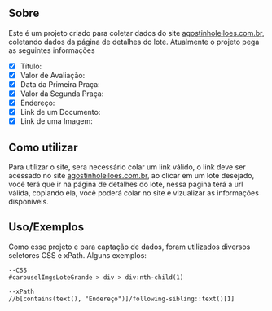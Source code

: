 ## Sobre

Este é um projeto criado para coletar dados do site [agostinholeiloes.com.br](https://agostinholeiloes.com.br/), coletando dados da página de detalhes do lote. Atualmente o projeto pega as seguintes informações

- [x]  Título:
- [x]  Valor de Avaliação:
- [x]  Data da Primeira Praça:
- [x]  Valor da Segunda Praça:
- [x]  Endereço:
- [x]  Link de um Documento:
- [x]  Link de uma Imagem:

## Como utilizar

Para utilizar o site, sera necessário colar um link válido, o link deve ser acessado no site [agostinholeiloes.com.br](https://agostinholeiloes.com.br/), ao clicar em um lote desejado, você terá que ir na página de detalhes do lote, nessa página terá a url válida, copiando ela, você poderá colar no site e vizualizar as informações disponíveis.

## Uso/Exemplos

Como esse projeto e para captação de dados, foram utilizados diversos seletores CSS e xPath. Alguns exemplos:
```
--CSS
#carouselImgsLoteGrande > div > div:nth-child(1)

--xPath
//b[contains(text(), "Endereço")]/following-sibling::text()[1]
